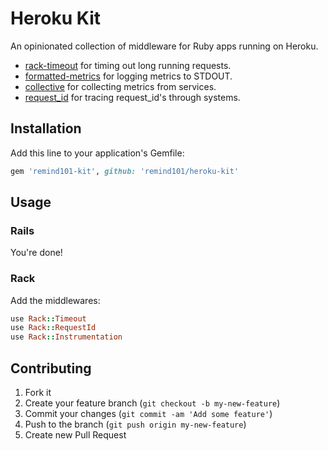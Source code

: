 # Heroku Kit

An opinionated collection of middleware for Ruby apps running on Heroku.

* [rack-timeout](https://github.com/kch/rack-timeout) for timing out long
  running requests.
* [formatted-metrics](https://github.com/remind101/formatted-metrics) for logging metrics to STDOUT.
* [collective](https://github.com/remind101/collective-metrics) for collecting metrics from services.
* [request\_id](https://github.com/remind101/request_id) for tracing request\_id's through systems.

## Installation

Add this line to your application's Gemfile:

```ruby
gem 'remind101-kit', github: 'remind101/heroku-kit'
```

## Usage

### Rails

You're done!

### Rack

Add the middlewares:

```ruby
use Rack::Timeout
use Rack::RequestId
use Rack::Instrumentation
```

## Contributing

1. Fork it
2. Create your feature branch (`git checkout -b my-new-feature`)
3. Commit your changes (`git commit -am 'Add some feature'`)
4. Push to the branch (`git push origin my-new-feature`)
5. Create new Pull Request
